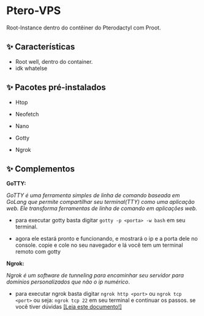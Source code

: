 # Ptero-VPS

Root-Instance dentro do contêiner do Pterodactyl com Proot.

## ✨ Características

- Root well, dentro do container.
- idk whatelse

## ✨ Pacotes pré-instalados

- Htop

- Neofetch

- Nano

- Gotty

- Ngrok


## ✨ Complementos

 __GoTTY:__
 
 _GoTTY é uma ferramenta simples de linha de comando baseada em GoLang que permite compartilhar seu terminal(TTY) como uma aplicação web. Ele transforma ferramentas de linha de comando em aplicações web._

- para executar gotty basta digitar `gotty -p <porta> -w bash` em seu terminal.

- agora ele estará pronto e funcionando, e mostrará o ip e a porta dele no console. copie e cole no seu navegador e lá você tem um terminal remoto com gotty

__Ngrok:__
 
 _Ngrok é um software de tunneling para encaminhar seu servidor para domínios personalizados que não o ip numérico_.

- para executar ngrok basta digitar `ngrok http <port>` ou `ngrok tcp <port>` ou seja: `ngrok tcp 22` em seu terminal e continuar os passos. se você tiver dúvidas [[Leia este documento!]](https://ngrok.com/docs)
